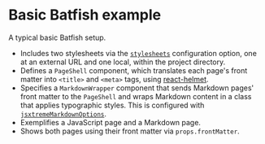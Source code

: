 # Basic Batfish example

A typical basic Batfish setup.

-   Includes two stylesheets via the [`stylesheets`] configuration option, one at an external URL and one local, within the project directory.
-   Defines a `PageShell` component, which translates each page's front matter into `<title>` and `<meta>` tags, using [react-helmet].
-   Specifies a `MarkdownWrapper` component that sends Markdown pages' front matter to the `PageShell` and wraps Markdown content in a class that applies typographic styles. This is configured with [`jsxtremeMarkdownOptions`].
-   Exemplifies a JavaScript page and a Markdown page.
-   Shows both pages using their front matter via `props.frontMatter`.

[`sitebasepath`]: ../../docs/configuration.md#sitebasepath

[`stylesheets`]: ../../docs/configuration.md#stylesheets

[`applicationwrapperpath`]: ../../docs/configuration.md#applicationwrapperpath

[`jsxtrememarkdownoptions`]: ../../docs/configuration.md#jsxtrememarkdownoptions

[react-helmet]: https://github.com/nfl/react-helmet

[`prefixurl`]: ../../README.md#prefixing-urls
